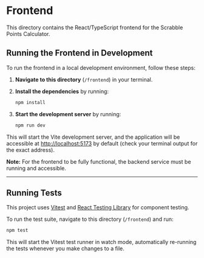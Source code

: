 # Frontend

This directory contains the React/TypeScript frontend for the Scrabble Points Calculator.

## Running the Frontend in Development

To run the frontend in a local development environment, follow these steps:

1.  **Navigate to this directory** (`/frontend`) in your terminal.

2.  **Install the dependencies** by running:

    ```sh
    npm install
    ```

3.  **Start the development server** by running:

    ```sh
    npm run dev
    ```

This will start the Vite development server, and the application will be accessible at [http://localhost:5173](http://localhost:5173) by default (check your terminal output for the exact address).

**Note:** For the frontend to be fully functional, the backend service must be running and accessible.

---

## Running Tests

This project uses [Vitest](https://vitest.dev/) and [React Testing Library](https://testing-library.com/docs/react-testing-library/intro/) for component testing.

To run the test suite, navigate to this directory (`/frontend`) and run:

```sh
npm test
```

This will start the Vitest test runner in watch mode, automatically re-running the tests whenever you make changes to a file.
